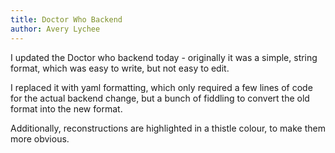 ```yaml
---
title: Doctor Who Backend
author: Avery Lychee
---
```


I updated the Doctor who backend today - originally it was a simple, string format, which was easy to write, but not easy to edit.

I replaced it with yaml formatting, which only required a few lines of code for the actual backend change, but a bunch of fiddling to convert the old format into the new format.

Additionally, reconstructions are highlighted in a thistle colour, to make them more obvious.
